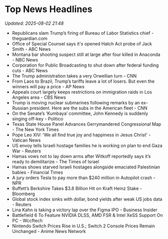 # Top News Headlines

_Updated: 2025-08-02 21:48_

- Republicans slam Trump’s firing of Bureau of Labor Statistics chief - theguardian.com
- Office of Special Counsel says it's opened Hatch Act probe of Jack Smith - ABC News
- Montana bar shooting suspect still at large after four killed in Anaconda - NBC News
- Corporation for Public Broadcasting to shut down after federal funding cuts - ABC News
- The Trump administration takes a very Orwellian turn - CNN
- From Laos to Brazil, Trump’s tariffs leave a lot of losers. But even the winners will pay a price - AP News
- Appeals court largely keeps restrictions on immigration raids in Los Angeles area - CBS News
- Trump is moving nuclear submarines following remarks by an ex-Russian president. Here are the subs in the American fleet - CNN
- On the Senate’s ‘Kumbaya’ committee, John Kennedy is suddenly singing off-key - Politico
- Texas State House Panel Advances Gerrymandered Congressional Map - The New York Times
- Pope Leo XIV: 'We all find true joy and happiness in Jesus Christ' - Vatican News
- US envoy tells Israeli hostage families he is working on plan to end Gaza War - Reuters
- Hamas vows not to lay down arms after Witkoff reportedly says it’s ready to demilitarize - The Times of Israel
- Hamas shows starved Israeli hostages alongside emaciated Palestinian babies - Financial Times
- A jury orders Tesla to pay more than $240 million in Autopilot crash - NPR
- Buffett’s Berkshire Takes $3.8 Billion Hit on Kraft Heinz Stake - Bloomberg
- Global stock index sinks with dollar, bond yields after weak US jobs data - Reuters
- Lina Kahn is taking a victory lap over the Figma IPO - Business Insider
- Battlefield 6 To Feature NVIDIA DLSS, AMD FSR & Intel XeSS Support On PC - Wccftech
- Nintendo Switch Prices Rise in U.S.; Switch 2 Console Prices Remain Unchanged - Anime News Network